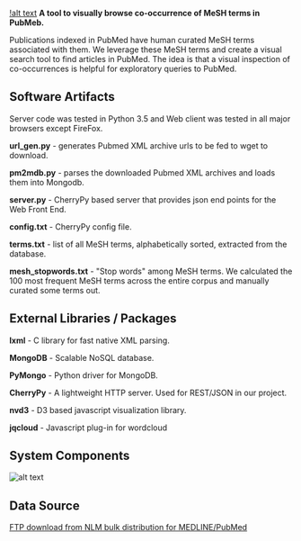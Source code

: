 [!alt text](https://github.com/NCBI-Hackathons/Visualizing_MeSH_Term_Interaction_Over_Time/blob/master/images/logos/meshgram-color.!pn)
<b>A tool to visually browse co-occurrence of MeSH terms in PubMeb.</b>

Publications indexed in PubMed have human curated MeSH terms associated with them.
We leverage these MeSH terms and create a visual search tool to find articles in PubMed.
The idea is that a visual inspection of co-occurrences is helpful for exploratory queries to PubMed.

## Software Artifacts

Server code was tested in Python 3.5 and Web client was tested in all major browsers except FireFox.

<b>url_gen.py</b> - generates Pubmed XML archive urls to be fed to wget to download.

<b>pm2mdb.py</b> - parses the downloaded Pubmed XML archives and loads them into Mongodb.

<b>server.py</b> - CherryPy based server that provides json end points for the Web Front End.

<b>config.txt</b> - CherryPy config file.

<b>terms.txt</b> - list of all MeSH terms, alphabetically sorted, extracted from the database.

<b>mesh_stopwords.txt</b> - "Stop words" among MeSH terms. We calculated the 100 most frequent MeSH terms across the entire corpus and manually curated some terms out.

## External Libraries / Packages
<b>lxml</b> - C library for fast native XML parsing.

<b>MongoDB</b> - Scalable NoSQL database.

<b>PyMongo</b> - Python driver for MongoDB.

<b>CherryPy</b> - A lightweight HTTP server. Used for REST/JSON in our project.

<b>nvd3</b> - D3 based javascript visualization library.

<b>jqcloud</b> - Javascript plug-in for wordcloud

## System Components
![alt text](https://github.com/NCBI-Hackathons/Visualizing_MeSH_Term_Interaction_Over_Time/blob/master/readme-images/system-components.jpg "System Components")

## Data Source
[FTP download from NLM bulk distribution for MEDLINE/PubMed](https://www.nlm.nih.gov/databases/download/data_distrib_main.html)
